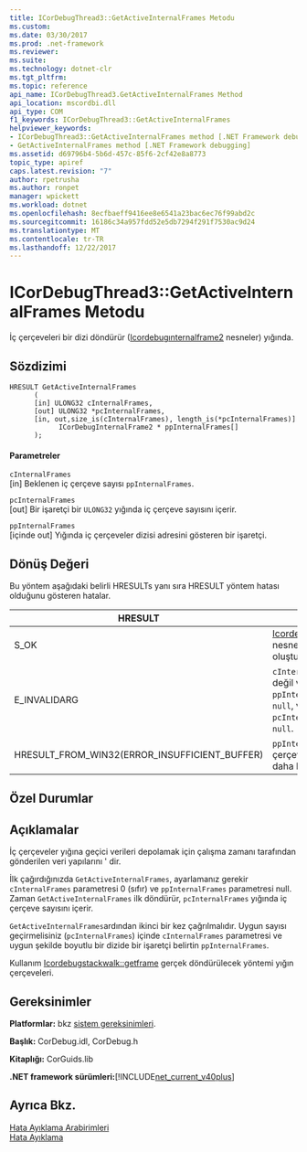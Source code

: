 ```yaml
---
title: ICorDebugThread3::GetActiveInternalFrames Metodu
ms.custom: 
ms.date: 03/30/2017
ms.prod: .net-framework
ms.reviewer: 
ms.suite: 
ms.technology: dotnet-clr
ms.tgt_pltfrm: 
ms.topic: reference
api_name: ICorDebugThread3.GetActiveInternalFrames Method
api_location: mscordbi.dll
api_type: COM
f1_keywords: ICorDebugThread3::GetActiveInternalFrames
helpviewer_keywords:
- ICorDebugThread3::GetActiveInternalFrames method [.NET Framework debugging]
- GetActiveInternalFrames method [.NET Framework debugging]
ms.assetid: d69796b4-5b6d-457c-85f6-2cf42e8a8773
topic_type: apiref
caps.latest.revision: "7"
author: rpetrusha
ms.author: ronpet
manager: wpickett
ms.workload: dotnet
ms.openlocfilehash: 8ecfbaeff9416ee8e6541a23bac6ec76f99abd2c
ms.sourcegitcommit: 16186c34a957fdd52e5db7294f291f7530ac9d24
ms.translationtype: MT
ms.contentlocale: tr-TR
ms.lasthandoff: 12/22/2017
---
```

# <a name="icordebugthread3getactiveinternalframes-method"></a>ICorDebugThread3::GetActiveInternalFrames Metodu
İç çerçeveleri bir dizi döndürür ([Icordebugınternalframe2](../../../../docs/framework/unmanaged-api/debugging/icordebuginternalframe2-interface.md) nesneler) yığında.  
  
## <a name="syntax"></a>Sözdizimi  
  
```  
HRESULT GetActiveInternalFrames  
      (  
      [in] ULONG32 cInternalFrames,  
      [out] ULONG32 *pcInternalFrames,  
      [in, out,size_is(cInternalFrames), length_is(*pcInternalFrames)]  
            ICorDebugInternalFrame2 * ppInternalFrames[]  
      );  
```  
  
#### <a name="parameters"></a>Parametreler  
 `cInternalFrames`  
 [in] Beklenen iç çerçeve sayısı `ppInternalFrames`.  
  
 `pcInternalFrames`  
 [out] Bir işaretçi bir `ULONG32` yığında iç çerçeve sayısını içerir.  
  
 `ppInternalFrames`  
 [içinde out] Yığında iç çerçeveler dizisi adresini gösteren bir işaretçi.  
  
## <a name="return-value"></a>Dönüş Değeri  
 Bu yöntem aşağıdaki belirli HRESULTs yanı sıra HRESULT yöntem hatası olduğunu gösteren hatalar.  
  
|HRESULT|Açıklama|  
|-------------|-----------------|  
|S_OK|[Icordebugınternalframe2](../../../../docs/framework/unmanaged-api/debugging/icordebuginternalframe2-interface.md) nesne başarıyla oluşturuldu.|  
|E_INVALIDARG|`cInternalFrames`sıfır değil ve `ppInternalFrames` olan `null`, veya `pcInternalFrames` olan `null`.|  
|HRESULT_FROM_WIN32(ERROR_INSUFFICIENT_BUFFER)|`ppInternalFrames`İç çerçeveler sayısından daha küçüktür.|  
  
## <a name="exceptions"></a>Özel Durumlar  
  
## <a name="remarks"></a>Açıklamalar  
 İç çerçeveler yığına geçici verileri depolamak için çalışma zamanı tarafından gönderilen veri yapılarını ' dir.  
  
 İlk çağırdığınızda `GetActiveInternalFrames`, ayarlamanız gerekir `cInternalFrames` parametresi 0 (sıfır) ve `ppInternalFrames` parametresi null. Zaman `GetActiveInternalFrames` ilk döndürür, `pcInternalFrames` yığında iç çerçeve sayısını içerir.  
  
 `GetActiveInternalFrames`ardından ikinci bir kez çağrılmalıdır. Uygun sayısı geçirmelisiniz (`pcInternalFrames`) içinde `cInternalFrames` parametresi ve uygun şekilde boyutlu bir dizide bir işaretçi belirtin `ppInternalFrames`.  
  
 Kullanım [Icordebugstackwalk::getframe](../../../../docs/framework/unmanaged-api/debugging/icordebugthread3-getactiveinternalframes-method.md) gerçek döndürülecek yöntemi yığın çerçeveleri.  
  
## <a name="requirements"></a>Gereksinimler  
 **Platformlar:** bkz [sistem gereksinimleri](../../../../docs/framework/get-started/system-requirements.md).  
  
 **Başlık:** CorDebug.idl, CorDebug.h  
  
 **Kitaplığı:** CorGuids.lib  
  
 **.NET framework sürümleri:**[!INCLUDE[net_current_v40plus](../../../../includes/net-current-v40plus-md.md)]  
  
## <a name="see-also"></a>Ayrıca Bkz.  
 [Hata Ayıklama Arabirimleri](../../../../docs/framework/unmanaged-api/debugging/debugging-interfaces.md)  
 [Hata Ayıklama](../../../../docs/framework/unmanaged-api/debugging/index.md)
